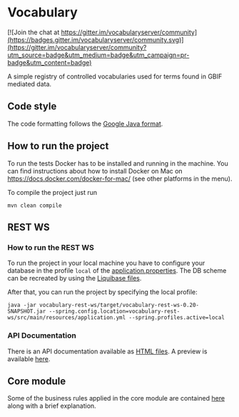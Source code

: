 # Vocabulary

[![Join the chat at https://gitter.im/vocabularyserver/community](https://badges.gitter.im/vocabularyserver/community.svg)](https://gitter.im/vocabularyserver/community?utm_source=badge&utm_medium=badge&utm_campaign=pr-badge&utm_content=badge)

A simple registry of controlled vocabularies used for terms found in GBIF mediated data.

## Code style
The code formatting follows the [Google Java format](https://github.com/google/google-java-format).

## How to run the project

To run the tests Docker has to be installed and running in the machine. You can find instructions about how to install 
Docker on Mac on https://docs.docker.com/docker-for-mac/ (see other platforms in the menu).

To compile the project just run 
```
mvn clean compile
```

## REST WS

### How to run the REST WS
To run the project in your local machine you have to configure your database in the profile `local` of the [application.properties](vocabulary-rest-ws/src/main/resources/application.yml). The DB scheme can be recreated by using the [Liquibase files](core/src/main/resources/liquibase).

After that, you can run the project by specifying the local profile: 

```
java -jar vocabulary-rest-ws/target/vocabulary-rest-ws-0.20-SNAPSHOT.jar --spring.config.location=vocabulary-rest-ws/src/main/resources/application.yml --spring.profiles.active=local
```

### API Documentation
There is an API documentation available as [HTML files](vocabulary-rest-ws/src/docs/generated-docs). A preview is available [here](https://htmlpreview.github.io/?https://github.com/gbif/vocabulary/blob/master/vocabulary-rest-ws/src/docs/generated-docs/index.html). 


## Core module
Some of the business rules applied in the core module are contained [here](core/notes.md) along with a brief explanation.
